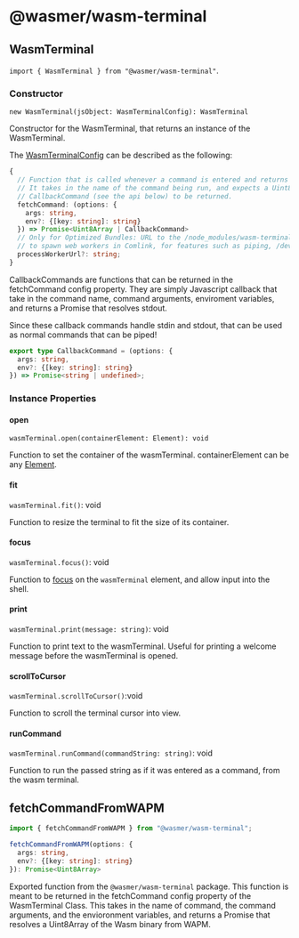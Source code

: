 # @wasmer/wasm-terminal

## WasmTerminal

`import { WasmTerminal } from "@wasmer/wasm-terminal"`.

### Constructor

`new WasmTerminal(jsObject: WasmTerminalConfig): WasmTerminal`

Constructor for the WasmTerminal, that returns an instance of the WasmTerminal.

The [WasmTerminalConfig](https://github.com/wasmerio/wasmer-js/blob/master/packages/wasm-terminal/src/wasm-terminal-config.ts) can be described as the following:

```typescript
{
  // Function that is called whenever a command is entered and returns a Promise,
  // It takes in the name of the command being run, and expects a Uint8Array of a Wasm Binary, or a
  // CallbackCommand (see the api below) to be returned.
  fetchCommand: (options: {
    args: string,
    env?: {[key: string]: string}
  }) => Promise<Uint8Array | CallbackCommand>
  // Only for Optimized Bundles: URL to the /node_modules/wasm-terminal/workers/process.worker.js . This is used by the shell to
  // to spawn web workers in Comlink, for features such as piping, /dev/stdin reading, and general performance enhancements.
  processWorkerUrl?: string;
}
```

CallbackCommands are functions that can be returned in the fetchCommand config property. They are simply Javascript callback that take in the command name, command arguments, enviroment variables, and returns a Promise that resolves stdout.

Since these callback commands handle stdin and stdout, that can be used as normal commands that can be piped!

```typescript
export type CallbackCommand = (options: {
  args: string,
  env?: {[key: string]: string}
}) => Promise<string | undefined>;
```

### Instance Properties

#### open

`wasmTerminal.open(containerElement: Element): void`

Function to set the container of the wasmTerminal. containerElement can be any [Element](https://developer.mozilla.org/en-US/docs/Web/API/Element).

#### fit

`wasmTerminal.fit()`: void

Function to resize the terminal to fit the size of its container.

#### focus

`wasmTerminal.focus()`: void

Function to [focus](https://developer.mozilla.org/en-US/docs/Web/API/HTMLElement/focus) on the `wasmTerminal` element, and allow input into the shell.

#### print

`wasmTerminal.print(message: string)`: void

Function to print text to the wasmTerminal. Useful for printing a welcome message before the wasmTerminal is opened.

#### scrollToCursor

`wasmTerminal.scrollToCursor()`:void

Function to scroll the terminal cursor into view.

#### runCommand

`wasmTerminal.runCommand(commandString: string)`: void

Function to run the passed string as if it was entered as a command, from the wasm terminal.

## fetchCommandFromWAPM

```typescript
import { fetchCommandFromWAPM } from "@wasmer/wasm-terminal";

fetchCommandFromWAPM(options: {
  args: string,
  env?: {[key: string]: string}
}): Promise<Uint8Array>
```

Exported function from the `@wasmer/wasm-terminal` package. This function is meant to be returned in the fetchCommand config property of the WasmTerminal Class. This takes in the name of command, the command arguments, and the envioronment variables, and returns a Promise that resolves a Uint8Array of the Wasm binary from WAPM.
